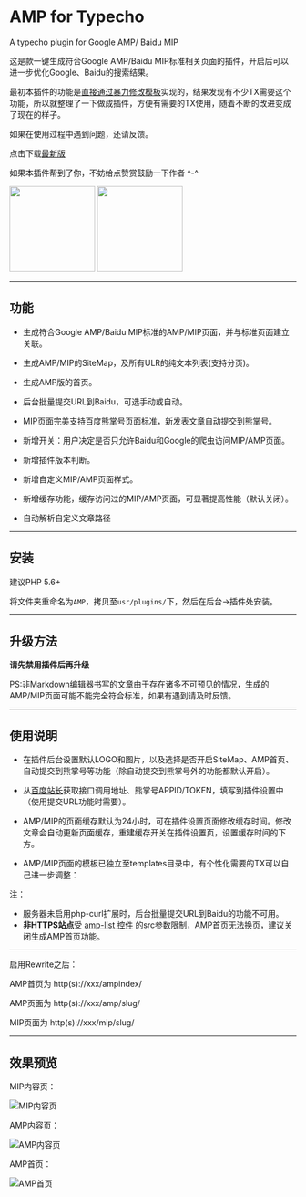 # AMP for Typecho
 A typecho plugin for Google AMP/ Baidu MIP

这是款一键生成符合Google AMP/Baidu MIP标准相关页面的插件，开启后可以进一步优化Google、Baidu的搜索结果。

最初本插件的功能是[直接通过暴力修改模板][1]实现的，结果发现有不少TX需要这个功能，所以就整理了一下做成插件，方便有需要的TX使用，随着不断的改进变成了现在的样子。

如果在使用过程中遇到问题，还请反馈。

点击下载[最新版][2]


如果本插件帮到了你，不妨给点赞赏鼓励一下作者 ^-^


<img width="150" height="150" src="https://raw.githubusercontent.com/holmesian/Typecho-AMP/dev/alipay.jpg">
<img width="150" height="150" src="https://raw.githubusercontent.com/holmesian/Typecho-AMP/dev/wechat.jpg">



---
## 功能

- 生成符合Google AMP/Baidu MIP标准的AMP/MIP页面，并与标准页面建立关联。

- 生成AMP/MIP的SiteMap，及所有ULR的纯文本列表(支持分页)。

- 生成AMP版的首页。
 
- 后台批量提交URL到Baidu，可选手动或自动。

- MIP页面完美支持百度熊掌号页面标准，新发表文章自动提交到熊掌号。

- 新增开关：用户决定是否只允许Baidu和Google的爬虫访问MIP/AMP页面。

- 新增插件版本判断。

- 新增自定义MIP/AMP页面样式。

- 新增缓存功能，缓存访问过的MIP/AMP页面，可显著提高性能（默认关闭）。

- 自动解析自定义文章路径

---
## 安装

建议PHP 5.6+

将文件夹重命名为`AMP`，拷贝至`usr/plugins/`下，然后在后台->插件处安装。

---
## 升级方法

**请先禁用插件后再升级**

PS:非Markdown编辑器书写的文章由于存在诸多不可预见的情况，生成的AMP/MIP页面可能不能完全符合标准，如果有遇到请及时反馈。


---
## 使用说明

- 在插件后台设置默认LOGO和图片，以及选择是否开启SiteMap、AMP首页、自动提交到熊掌号等功能（除自动提交到熊掌号外的功能都默认开启）。

- 从[百度站长][3]获取接口调用地址、熊掌号APPID/TOKEN，填写到插件设置中（使用提交URL功能时需要）。

- AMP/MIP的页面缓存默认为24小时，可在插件设置页面修改缓存时间。修改文章会自动更新页面缓存，重建缓存开关在插件设置页，设置缓存时间的下方。

- AMP/MIP页面的模板已独立至templates目录中，有个性化需要的TX可以自己进一步调整：



注：
- 服务器未启用php-curl扩展时，后台批量提交URL到Baidu的功能不可用。
- **非HTTPS站点**受 [amp-list 控件][4] 的src参数限制，AMP首页无法换页，建议关闭生成AMP首页功能。

---

启用Rewrite之后：

AMP首页为 http(s)://xxx/ampindex/

AMP页面为 http(s)://xxx/amp/slug/

MIP页面为 http(s)://xxx/mip/slug/




---
## 效果预览

MIP内容页：

![MIP内容页](https://raw.githubusercontent.com/holmesian/Typecho-AMP/dev/screencapture-holmesian-org-mip-AMP-for-Typecho-2018-03-27-10_10_37.png)


AMP内容页：

![AMP内容页](https://raw.githubusercontent.com/holmesian/Typecho-AMP/dev/screencapture-holmesian-org-amp-AMP-for-Typecho-2018-03-27-10_11_27.png)


AMP首页：

![AMP首页](https://raw.githubusercontent.com/holmesian/Typecho-AMP/dev/screencapture-holmesian-org-ampindex-2018-03-27-10_12_54.png)


  [1]: https://holmesian.org/typecho-upgrade-AMP
  [2]: https://github.com/typecho-fans/plugins/releases/download/plugins-A_to_C/AMP.zip
  [3]: http://ziyuan.baidu.com/mip/index
  [4]: https://www.ampproject.org/docs/reference/components/amp-list
